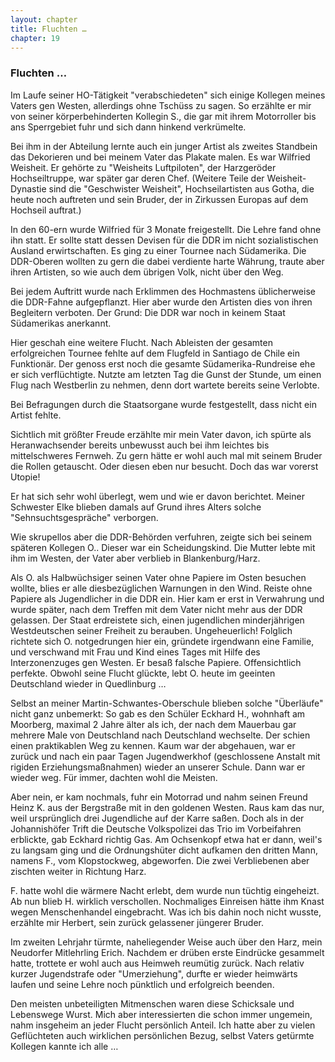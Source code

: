```yaml
---  
layout: chapter
title: Fluchten …
chapter: 19
---  
```


### Fluchten …

Im Laufe seiner HO-Tätigkeit "verabschiedeten" sich einige Kollegen meines
Vaters gen Westen, allerdings ohne Tschüss zu sagen. So erzählte er mir von
seiner körperbehinderten Kollegin S., die gar mit ihrem Motorroller bis ans
Sperrgebiet fuhr und sich dann hinkend verkrümelte.

Bei ihm in der Abteilung lernte auch ein junger Artist als zweites Standbein
das Dekorieren und bei meinem Vater das Plakate malen. Es war Wilfried
Weisheit. Er gehörte zu "Weisheits Luftpiloten", der Harzgeröder
Hochseiltruppe, war später gar deren Chef. (Weitere Teile der
Weisheit-Dynastie sind die "Geschwister Weisheit", Hochseilartisten aus Gotha,
die heute noch auftreten und sein Bruder, der in Zirkussen Europas auf dem
Hochseil auftrat.)

In den 60-ern wurde Wilfried für 3 Monate freigestellt. Die Lehre fand ohne
ihn statt. Er sollte statt dessen Devisen für die DDR im nicht sozialistischen
Ausland erwirtschaften. Es ging zu einer Tournee nach Südamerika. Die
DDR-Oberen wollten zu gern die dabei verdiente harte Währung, traute aber
ihren Artisten, so wie auch dem übrigen Volk, nicht über den Weg.

Bei jedem Auftritt wurde nach Erklimmen des Hochmastens üblicherweise die
DDR-Fahne aufgepflanzt. Hier aber wurde den Artisten dies von ihren Begleitern
verboten. Der Grund: Die DDR war noch in keinem Staat Südamerikas anerkannt.

Hier geschah eine weitere Flucht. Nach Ableisten der gesamten erfolgreichen
Tournee fehlte auf dem Flugfeld in Santiago de Chile ein Funktionär. Der
genoss erst noch die gesamte Südamerika-Rundreise ehe er sich verflüchtigte.
Nutzte am letzten Tag die Gunst der Stunde, um einen Flug nach Westberlin zu
nehmen, denn dort wartete bereits seine Verlobte.

Bei Befragungen durch die Staatsorgane wurde festgestellt, dass nicht ein
Artist fehlte.

Sichtlich mit größter Freude erzählte mir mein Vater davon, ich spürte als
Heranwachsender bereits unbewusst auch bei ihm leichtes bis mittelschweres
Fernweh. Zu gern hätte er wohl auch mal mit seinem Bruder die Rollen
getauscht. Oder diesen eben nur besucht. Doch das war vorerst Utopie!

Er hat sich sehr wohl überlegt, wem und wie er davon berichtet. Meiner
Schwester Elke blieben damals auf Grund ihres Alters solche
"Sehnsuchtsgespräche" verborgen.

Wie skrupellos aber die DDR-Behörden verfuhren, zeigte sich bei seinem
späteren Kollegen O.. Dieser war ein Scheidungskind. Die Mutter lebte mit ihm
im Westen, der Vater aber verblieb in Blankenburg/Harz.

Als O. als Halbwüchsiger seinen Vater ohne Papiere im Osten besuchen wollte,
blies er alle diesbezüglichen Warnungen in den Wind. Reiste ohne Papiere als
Jugendlicher in die DDR ein. Hier kam er erst in Verwahrung und wurde später,
nach dem Treffen mit dem Vater nicht mehr aus der DDR gelassen. Der Staat
erdreistete sich, einen jugendlichen minderjährigen Westdeutschen seiner
Freiheit zu berauben. Ungeheuerlich! Folglich richtete sich O. notgedrungen
hier ein, gründete irgendwann eine Familie, und verschwand mit Frau und Kind
eines Tages mit Hilfe des Interzonenzuges gen Westen. Er besaß falsche
Papiere. Offensichtlich perfekte. Obwohl seine Flucht glückte, lebt O. heute
im geeinten Deutschland wieder in Quedlinburg …

Selbst an meiner Martin-Schwantes-Oberschule blieben solche "Überläufe" nicht
ganz unbemerkt: So gab es den Schüler Eckhard H., wohnhaft am Moorberg,
maximal 2 Jahre älter als ich, der nach dem Mauerbau gar mehrere Male von
Deutschland nach Deutschland wechselte. Der schien einen praktikablen Weg zu
kennen. Kaum war der abgehauen, war er zurück und nach ein paar Tagen
Jugendwerkhof (geschlossene Anstalt mit rigiden Erziehungsmaßnahmen) wieder an
unserer Schule. Dann war er wieder weg. Für immer, dachten wohl die Meisten.

Aber nein, er kam nochmals, fuhr ein Motorrad und nahm seinen Freund Heinz K.
aus der Bergstraße mit in den goldenen Westen. Raus kam das nur, weil
ursprünglich drei Jugendliche auf der Karre saßen. Doch als in der
Johannishöfer Trift die Deutsche Volkspolizei das Trio im Vorbeifahren
erblickte, gab Eckhard richtig Gas. Am Ochsenkopf etwa hat er dann, weil's zu
langsam ging und die Ordnungshüter dicht aufkamen den dritten Mann, namens F.,
vom Klopstockweg, abgeworfen. Die zwei Verbliebenen aber zischten weiter in
Richtung Harz.

F. hatte wohl die wärmere Nacht erlebt, dem wurde nun tüchtig eingeheizt. Ab
nun blieb H. wirklich verschollen. Nochmaliges Einreisen hätte ihm Knast wegen
Menschenhandel eingebracht. Was ich bis dahin noch nicht wusste, erzählte mir
Herbert, sein zurück gelassener jüngerer Bruder.

Im zweiten Lehrjahr türmte, naheliegender Weise auch über den Harz, mein
Neudorfer Mitlehrling Erich. Nachdem er drüben erste Eindrücke gesammelt
hatte, trottete er wohl auch aus Heimweh reumütig zurück. Nach relativ kurzer
Jugendstrafe oder "Umerziehung", durfte er wieder heimwärts laufen und seine
Lehre noch pünktlich und erfolgreich beenden.

Den meisten unbeteiligten Mitmenschen waren diese Schicksale und Lebenswege
Wurst. Mich aber interessierten die schon immer ungemein, nahm insgeheim an
jeder Flucht persönlich Anteil. Ich hatte aber zu vielen Geflüchteten auch
wirklichen persönlichen Bezug, selbst Vaters getürmte Kollegen kannte ich alle
…

